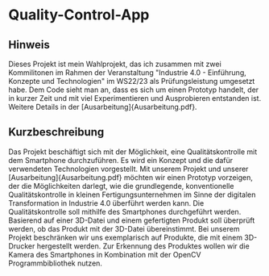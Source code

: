# Quality-Control-App

## Hinweis
Dieses Projekt ist mein Wahlprojekt, das ich zusammen mit zwei Kommilitonen im Rahmen der Veranstaltung "Industrie 4.0 - Einführung, Konzepte und Technologien" im WS22/23 als Prüfungsleistung umgesetzt habe.
Dem Code sieht man an, dass es sich um einen Prototyp handelt, der in kurzer Zeit und mit viel Experimentieren und Ausprobieren entstanden ist.
Weitere Details in der [Ausarbeitung]{Ausarbeitung.pdf}.

## Kurzbeschreibung
Das Projekt beschäftigt sich mit der Möglichkeit, eine Qualitätskontrolle mit dem Smartphone durchzuführen. Es wird ein Konzept und die dafür verwendeten Technologien vorgestellt.
Mit unserem Projekt und unserer [Ausarbeitung]{Ausarbeitung.pdf} möchten wir einen Prototyp vorzeigen, der die
Möglichkeiten darlegt, wie die grundlegende, konventionelle Qualitätskontrolle in kleinen Fertigungsunternehmen im Sinne der digitalen Transformation in Industrie 4.0 überführt werden
kann. Die Qualitätskontrolle soll mithilfe des Smartphones durchgeführt werden. Basierend auf
einer 3D-Datei und einem gefertigten Produkt soll überprüft werden, ob das Produkt mit der
3D-Datei übereinstimmt. Bei unserem Projekt beschränken wir uns exemplarisch auf Produkte, die mit einem 3D-Drucker hergestellt werden. Zur Erkennung des Produktes wollen wir die
Kamera des Smartphones in Kombination mit der OpenCV Programmbibliothek nutzen.